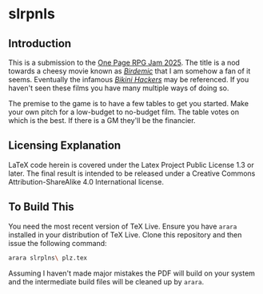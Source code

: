 slrpnls
===============

## Introduction

This is a submission to the [One Page RPG Jam 2025](https://itch.io/jam/one-page-rpg-jam-2025).  The title is a nod towards a cheesy movie known as *[Birdemic](https://en.wikipedia.org/w/index.php?title=Birdemic:_Shock_and_Terror&oldid=1297554545)* that I am somehow a fan of it seems.  Eventually the infamous *[Bikini Hackers](https://www.imdb.com/title/tt21419538/)* may be referenced.  If you haven't seen these films you have many multiple ways of doing so.

The premise to the game is to have a few tables to get you started.  Make your own pitch for a low-budget to no-budget film.  The table votes on which is the best.  If there is a GM they'll be the financier.

## Licensing Explanation

LaTeX code herein is covered under the Latex Project Public License 1.3 or later.  The final result is intended to be released under a Creative Commons Attribution-ShareAlike 4.0 International license.

## To Build This

You need the most recent version of TeX Live.  Ensure you have `arara` installed in your distribution of TeX Live.  Clone this repository and then issue the following command:

```bash
arara slrplns\ plz.tex
```

Assuming I haven't made major mistakes the PDF will build on your system and the intermediate build files will be cleaned up by `arara`.
